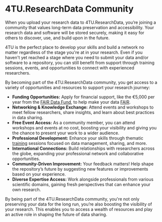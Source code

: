 # 4TU.ResearchData Community

When you upload your research data to 4TU.ResearchData, you’re joining a community that values long-term data preservation and accessibility. Your research data and software will be stored securely, making it easy for others to discover, use, and build upon in the future. 

4TU is the perfect place to develop your skills and build a network no matter regardless of the stage you're at in your research. Even if you haven't yet reached a stage where you need to submit your data and/or software to a repository, you can still benefit from support through training sessions, events, and opportunities to connect with experienced researchers.

By becoming part of the 4TU.ResearchData community, you get access to a variety of opportunities and resources to support your research journey:
- **Funding Opportunities:** Apply for financial support, like the €5,000 per year from the [FAIR Data Fund](https://community.data.4tu.nl/2024/10/23/fair-data-fund-use-case-defining-a-domain-relevant-community-metadata-standard-for-drone-uav-data-and-a-tool-to-format-it/), to help make your data [FAIR](/introduction/fair_data_and_software).
- **Networking & Knowledge Exchange:** Attend events and workshops to meet fellow researchers, share insights, and learn about best practices in data sharing.
- **Free Event Access:** As a community member, you can attend workshops and events at no cost, boosting your visibility and giving you the chance to present your work to a wider audience.
- **Professional Development:** Enhance your skills through thematic [training](https://community.data.4tu.nl/category/training-events/) sessions focused on data management, sharing, and more.
- **International Connections:** Build relationships with researchers across the globe, expanding your professional network and collaborative opportunities.
- **Community-Driven Improvement:** Your feedback matters! Help shape the repository’s future by suggesting new features or improvements based on your experience.
- **Diverse Expertise Access:** Work alongside professionals from various scientific domains, gaining fresh perspectives that can enhance your own research.

By being part of the 4TU.ResearchData community, you're not only preserving your data for the long run, you’re also boosting the visibility of your research. This enables you to access a wealth of resources and play an active role in shaping the future of data sharing.

